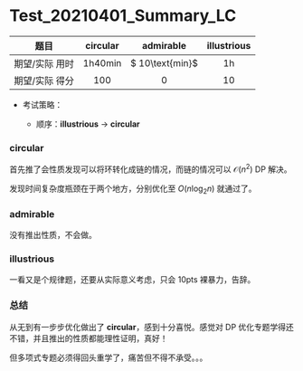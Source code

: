 # Test_20210401_Summary_LC

|      题目      |        circular         |    admirable    | illustrious |
| :------------: | :---------------------: | :-------------: | :---------: |
| 期望/实际 用时 | $1\text{h}40\text{min}$ | $ 10\text{min}$ | $1\text{h}$ |
| 期望/实际 得分 |          $100$          |       $0$       |    $10$     |

* 考试策略：

	* 顺序：**illustrious** -> **circular**

	

### **circular**

首先推了会性质发现可以将环转化成链的情况，而链的情况可以 $\mathcal{O}(n^2)$ $\text{DP}$ 解决。

发现时间复杂度瓶颈在于两个地方，分别优化至 $O(n \log_2 n)$ 就通过了。

### **admirable**

没有推出性质，不会做。

### **illustrious**

一看又是个规律题，还要从实际意义考虑，只会 $10\text{pts}$ 裸暴力，告辞。

### 总结

从无到有一步步优化做出了 **circular**，感到十分喜悦。感觉对 $\text{DP}$ 优化专题学得还不错，并且推出的性质都能理性证明，真好！

但多项式专题必须得回头重学了，痛苦但不得不承受。。。
